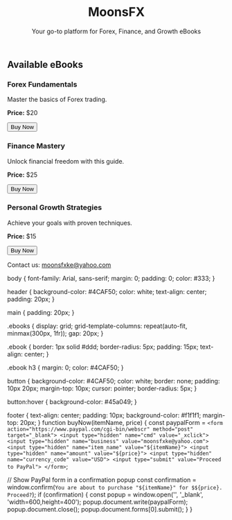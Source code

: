 <!DOCTYPE html>
<html lang="en">
<head>
  <meta charset="UTF-8">
  <meta name="viewport" content="width=device-width, initial-scale=1.0">
  <title>MoonsFX - Forex, Finance, and Growth eBooks</title>
  <link rel="stylesheet" href="style.css">
</head>
<body>
  <header>
    <h1>MoonsFX</h1>
    <p>Your go-to platform for Forex, Finance, and Growth eBooks</p>
  </header>
  <main>
    <section class="ebooks">
      <h2>Available eBooks</h2>
      <div class="ebook">
        <h3>Forex Fundamentals</h3>
        <p>Master the basics of Forex trading.</p>
        <p><strong>Price:</strong> $20</p>
        <button onclick="buyNow('Forex Fundamentals', 20)">Buy Now</button>
      </div>
      <div class="ebook">
        <h3>Finance Mastery</h3>
        <p>Unlock financial freedom with this guide.</p>
        <p><strong>Price:</strong> $25</p>
        <button onclick="buyNow('Finance Mastery', 25)">Buy Now</button>
      </div>
      <div class="ebook">
        <h3>Personal Growth Strategies</h3>
        <p>Achieve your goals with proven techniques.</p>
        <p><strong>Price:</strong> $15</p>
        <button onclick="buyNow('Personal Growth Strategies', 15)">Buy Now</button>
      </div>
    </section>
  </main>
  <footer>
    <p>Contact us: <a href="mailto:moonsfxke@yahoo.com">moonsfxke@yahoo.com</a></p>
  </footer>
  <script src="scripts.js"></script>
</body>
</html>
body {
  font-family: Arial, sans-serif;
  margin: 0;
  padding: 0;
  color: #333;
}

header {
  background-color: #4CAF50;
  color: white;
  text-align: center;
  padding: 20px;
}

main {
  padding: 20px;
}

.ebooks {
  display: grid;
  grid-template-columns: repeat(auto-fit, minmax(300px, 1fr));
  gap: 20px;
}

.ebook {
  border: 1px solid #ddd;
  border-radius: 5px;
  padding: 15px;
  text-align: center;
}

.ebook h3 {
  margin: 0;
  color: #4CAF50;
}

button {
  background-color: #4CAF50;
  color: white;
  border: none;
  padding: 10px 20px;
  margin-top: 10px;
  cursor: pointer;
  border-radius: 5px;
}

button:hover {
  background-color: #45a049;
}

footer {
  text-align: center;
  padding: 10px;
  background-color: #f1f1f1;
  margin-top: 20px;
}
function buyNow(itemName, price) {
  const paypalForm = `
    <form action="https://www.paypal.com/cgi-bin/webscr" method="post" target="_blank">
      <input type="hidden" name="cmd" value="_xclick">
      <input type="hidden" name="business" value="moonsfxke@yahoo.com">
      <input type="hidden" name="item_name" value="${itemName}">
      <input type="hidden" name="amount" value="${price}">
      <input type="hidden" name="currency_code" value="USD">
      <input type="submit" value="Proceed to PayPal">
    </form>
  `;

  // Show PayPal form in a confirmation popup
  const confirmation = window.confirm(`You are about to purchase "${itemName}" for $${price}. Proceed?`);
  if (confirmation) {
    const popup = window.open('', '_blank', 'width=600,height=400');
    popup.document.write(paypalForm);
    popup.document.close();
    popup.document.forms[0].submit();
  }
}
